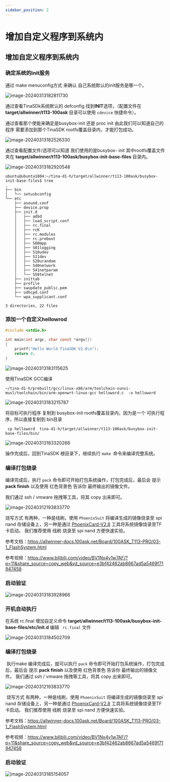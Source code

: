 ```yaml
---
sidebar_position: 2
---
```


#  增加自定义程序到系统内

## 增加自定义程序到系统内

### 确定系统的init服务

通过 make menuconfig方式 来确认 自己系统默认的init服务是哪一个。

![image-20240313182811730](images\image-20240313182811730.png)

通过查看TinaSDk系统默认的 defconfig 找到**INIT**选项，（配置文件在 **target/allwinner/t113-100ask** 目录可以使用 `cdevice` 快捷命令）。

通过查看那个使能来确定是busybox-init 还是 proc init  由此我们可以知道自己的程序 需要添加到那个TinaSDK rootfs覆盖目录内，才能打包成功。

![image-20240313182526330](images\image-20240313182526330.png)

通过查看配置文件/选项可以知道 我们使用的是busybox- init 其中rootfs覆盖文件夹在   **target/allwinner/t113-100ask/busybox-init-base-files** 目录内。

![image-20240313182920548](images\image-20240313182920548.png)

```shell
ubuntu@ubuntu1804:~/tina-d1-h/target/allwinner/t113-100ask/busybox-init-base-files$ tree
.
├── bin
│   └── setusbconfig
└── etc
    ├── asound.conf
    ├── device.prop
    ├── init.d
    │   ├── adbd
    │   ├── load_script.conf
    │   ├── rc.final
    │   ├── rcK
    │   ├── rc.modules
    │   ├── rc.preboot
    │   ├── S00mpp
    │   ├── S01logging
    │   ├── S10udev
    │   ├── S11dev
    │   ├── S20urandom
    │   ├── S40network
    │   ├── S41netparam
    │   └── S50telnet
    ├── inittab
    ├── profile
    ├── swupdate_public.pem
    ├── udhcpd.conf
    └── wpa_supplicant.conf

3 directories, 22 files
```

### 添加一个自定义hellowrod

```c
#include <stdio.h>

int main(int argc, char const *argv[])
{
    printf("Hello World TinaSDK V2.0\n");
    return 0;
}
```

![image-20240313183115625](images\image-20240313183115625.png)

使用TinaSDK GCC编译

```she
~/tina-d1-h/prebuilt/gcc/linux-x86/arm/toolchain-sunxi-musl/toolchain/bin/arm-openwrt-linux-gcc helloword.c  -o helloword
```

![image-20240313183215787](images\image-20240313183215787.png)

将目标可执行程序 复制到  busybox-init rootfs覆盖目录内，因为是一个 可执行程序，所以直接复制到 bin目录

```
 cp helloword  tina-d1-h/target/allwinner/t113-100ask/busybox-init-base-files/bin/
```

![image-20240313183320266](images\image-20240313183320266.png)

操作完成后，回到TinaSDK 根目录下，继续执行 `make `命令来编译完整系统。

### 编译打包烧录

编译完成后，执行 `pack` 命令即可开始打包系统操作，打包完成后，最后会 提示 **pack finish** 以及使用 红色背景色 告诉你 最终输出的镜像文件。

我们通过 ssh / vmware 拖拽等工具，将其 copy 出来即可。

![image-20240312193833770](images\image-20240312193833770.png)

烧写方式 有两种，一种是线刷，使用 `PhoenixSuit` 将编译生成的镜像烧录至 spi nand 存储设备上，另一种是通过 [PhoenixCard-V2.8](https://gitlab.com/dongshanpi/tools/-/raw/main/PhoenixCard-V2.8.zip) 工具将系统镜像烧录至TF卡启动。 我们推荐使用 线刷 烧录至 spi nand 方便快速实验。

参考文档：https://allwinner-docs.100ask.net/Board/100ASK_T113-PRO/03-1_FlashSystem.html

参考视频：https://www.bilibili.com/video/BV1Nx4y1w7AF/?p=11&share_source=copy_web&vd_source=e3bf42462ab8667ad5a5469f71947458

### 启动验证

![image-20240313183928966](images\image-20240313183928966.png)

### 开机自动执行

在系统 rc.final 增加自定义命令 **target/allwinner/t113-100ask/busybox-init-base-files/etc/init.d** 编辑 ` rc.final` 文件

![image-20240313184502709](images\image-20240313184502709.png)

### 编译打包烧录	

​	执行make 编译完成后，就可以执行 `pack` 命令即可开始打包系统操作，打包完成后，最后会 提示 **pack finish** 以及使用 红色背景色 告诉你 最终输出的镜像文件。 我们通过 ssh / vmware 拖拽等工具，将其 copy 出来即可。

![image-20240312193833770](images\image-20240312193833770-1710384519495-2.png)

​	烧写方式 有两种，一种是线刷，使用 `PhoenixSuit` 将编译生成的镜像烧录至 spi nand 存储设备上，另一种是通过 [PhoenixCard-V2.8](https://gitlab.com/dongshanpi/tools/-/raw/main/PhoenixCard-V2.8.zip) 工具将系统镜像烧录至TF卡启动。 我们推荐使用 线刷 烧录至 spi nand 方便快速实验。

参考文档：https://allwinner-docs.100ask.net/Board/100ASK_T113-PRO/03-1_FlashSystem.html

参考视频：https://www.bilibili.com/video/BV1Nx4y1w7AF/?p=11&share_source=copy_web&vd_source=e3bf42462ab8667ad5a5469f71947458

### 启动验证

![image-20240313185154057](images\image-20240313185154057.png)

